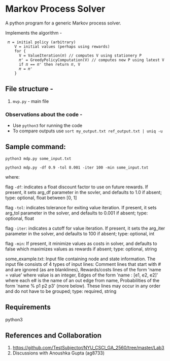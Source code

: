 # Markov Process Solver
A python program for a generic Markov process solver.

Implements the algorithm -
```
 𝜋 = initial policy (arbitrary)
    V = initial values (perhaps using rewards)
    for {
      V = ValueIteration(𝜋) // computes V using stationery P
      𝜋' = GreedyPolicyComputation(V) // computes new P using latest V
      if 𝜋 == 𝜋' then return 𝜋, V
      𝜋 = 𝜋'
    }
```

## File structure -  
1. `mvp.py` - main file 


### Observations about the code -
- Use `python3` for running the code
- To compare outputs use `sort my_output.txt ref_output.txt | uniq -u`


## Sample command:
`python3 mdp.py some_input.txt`

`python3 mdp.py -df 0.9 -tol 0.001 -iter 100 -min some_input.txt`

where:

flag `-df`: indicates a float discount factor to use on future rewards. If present, it sets arg_df parameter in the sovler, and defaults to 1.0 if absent; type: optional, float between [0, 1]

flag `-tol`: indicates tolerance for exiting value iteration. If present, it sets arg_tol parameter in the solver, and defaults to 0.001 if absent; type: optional, float

flag `-iter`: indicates a cutoff for value iteration. If present, it sets the arg_iter parameter in the solver, and defaults to 100 if absent; type: optional, int

flag `-min`: If present, it minimize values as costs in solver, and defaults to false which maximizes values as rewards if absent; type: optional, string

some_example.txt: Input file containing node and state information. The input file consists of 4 types of input lines: Comment lines that start with # and are ignored (as are blanklines), Rewards/costs lines of the form 'name = value' where value is an integer, Edges of the form 'name : [e1, e2, e2]' where each e# is the name of an out edge from name, Probabilities of the form 'name % p1 p2 p3' (more below). These lines may occur in any order and do not have to be grouped; type: required, string


## Requirements
python3


## References and Collaboration
1. https://github.com/TestSubjector/NYU_CSCI_GA_2560/tree/master/Lab3
2. Discussions with Anoushka Gupta (ag8733)